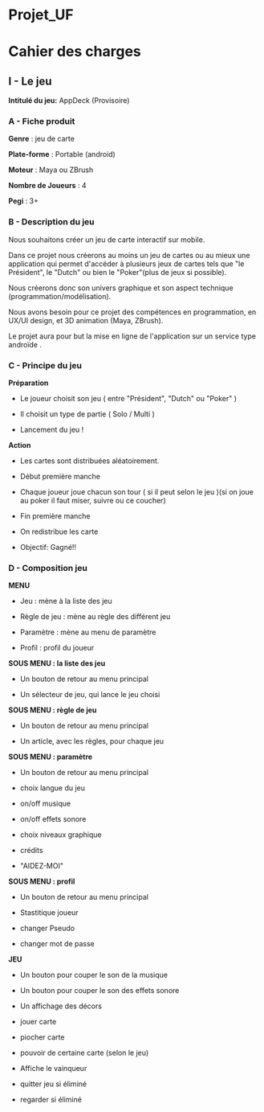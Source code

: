 # Projet_UF
# Cahier des charges

## I - Le jeu

**Intitulé du jeu:** AppDeck (Provisoire)

### A - Fiche produit

**Genre** : jeu de carte 

**Plate-forme** : Portable (android)

**Moteur** : Maya ou ZBrush

**Nombre de Joueurs** : 4

**Pegi** : 3+


### B - Description du jeu

Nous souhaitons créer un jeu de carte interactif sur mobile. 

Dans ce projet nous créerons au moins un jeu de cartes ou au mieux une application qui permet d'accéder à plusieurs jeux de cartes tels que "le Président", le "Dutch" ou bien le "Poker"(plus de jeux si possible).

Nous créerons donc son univers graphique et son aspect technique (programmation/modélisation).  

Nous avons besoin pour ce projet des compétences en programmation, en UX/UI design,  et 3D animation (Maya, ZBrush).

Le projet aura pour but la mise en ligne de l'application sur un service type androïde .   


### C - Principe du jeu

**Préparation**

- Le joueur choisit son jeu ( entre "Président", "Dutch" ou "Poker" )

- Il choisit un type de partie ( Solo / Multi )

- Lancement du jeu !

**Action**

- Les cartes sont distribuées aléatoirement.

- Début première manche 

- Chaque joueur joue chacun son tour ( si il peut selon le jeu )(si on joue au poker il faut miser, suivre ou ce coucher)

- Fin première manche 

- On redistribue les carte

- Objectif: Gagné!!


### D - Composition jeu 

**MENU** 

- Jeu : mène à la liste des jeu

- Règle de jeu : mène au règle des différent jeu

- Paramètre : mène au menu de paramètre

- Profil : profil du joueur

**SOUS MENU : la liste des jeu**

- Un bouton de retour au menu principal

- Un sélecteur de jeu, qui lance le jeu choisi

**SOUS MENU : règle de jeu**

- Un bouton de retour au menu principal

- Un article, avec les règles, pour chaque jeu

**SOUS MENU : paramètre**

- Un bouton de retour au menu principal

- choix langue du jeu 

- on/off musique

- on/off effets sonore

- choix niveaux graphique 

- crédits

- "AIDEZ-MOI"

**SOUS MENU : profil**

- Un bouton de retour au menu principal

- Stastitique joueur

- changer Pseudo

- changer mot de passe

**JEU**

- Un bouton pour couper le son de la musique 

- Un bouton pour couper le son des effets sonore 

- Un affichage des décors

- jouer carte 

- piocher carte 

- pouvoir de certaine carte (selon le jeu)

- Affiche le vainqueur

- quitter jeu si éliminé

- regarder si éliminé
